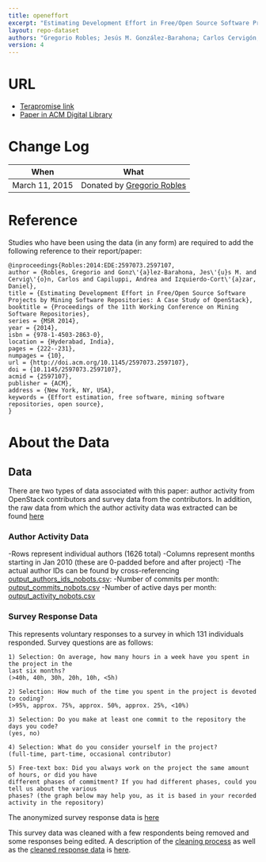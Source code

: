```yaml
---
title: openeffort
excerpt: "Estimating Development Effort in Free/Open Source Software Projects by Mining Software Repositories: A Case Study of OpenStack"
layout: repo-dataset
authors: "Gregorio Robles; Jesús M. González-Barahona; Carlos Cervigón; Andrea Capiluppi; Daniel Izquierdo-Cortázar"
version: 4
---
```



# URL

  * [Terapromise link](https://terapromise.csc.ncsu.edu/svn/repo/effort/other-effort/openeffort)
  * [Paper in ACM Digital Library](http://dl.acm.org/citation.cfm?id=2597107)


# Change Log

When | What
---- | ----
March 11, 2015 | Donated by [Gregorio Robles](/repo/people/data-donors/promise4.html)


# Reference

Studies who have been using the data (in any form) are required to add the following reference to their report/paper:

    @inproceedings{Robles:2014:EDE:2597073.2597107,
    author = {Robles, Gregorio and Gonz\'{a}lez-Barahona, Jes\'{u}s M. and Cervig\'{o}n, Carlos and Capiluppi, Andrea and Izquierdo-Cort\'{a}zar, Daniel},
    title = {Estimating Development Effort in Free/Open Source Software Projects by Mining Software Repositories: A Case Study of OpenStack},
    booktitle = {Proceedings of the 11th Working Conference on Mining Software Repositories},
    series = {MSR 2014},
    year = {2014},
    isbn = {978-1-4503-2863-0},
    location = {Hyderabad, India},
    pages = {222--231},
    numpages = {10},
    url = {http://doi.acm.org/10.1145/2597073.2597107},
    doi = {10.1145/2597073.2597107},
    acmid = {2597107},
    publisher = {ACM},
    address = {New York, NY, USA},
    keywords = {Effort estimation, free software, mining software repositories, open source},
    }

# About the Data

## Data
There are two types of data associated with this paper: author activity from OpenStack contributors and survey data from the contributors. In addition, the raw data from which the author activity data was extracted can be found [here](https://terapromise.csc.ncsu.edu/svn/repo/effort/other-effort/openeffort/openstack\_versioning\_system\_metadata.mysql)

### Author Activity Data
-Rows represent individual authors (1626 total)
-Columns represent months starting in Jan 2010 (these are 0-padded before and after project)
-The actual author IDs can be found by cross-referencing [output\_authors\_ids\_nobots.csv](https://terapromise.csc.ncsu.edu/svn/repo/effort/other-effort/openeffort/output\_authors\_ids\_nobots.csv):
-Number of commits per month: [output\_commits\_nobots.csv](https://terapromise.csc.ncsu.edu/svn/repo/effort/other-effort/openeffort/output\_commits\_nobots.csv)
-Number of active days per month: [output\_activity\_nobots.csv](https://terapromise.csc.ncsu.edu/svn/repo/effort/other-effort/openeffort/output\_activity\_nobots.csv)

### Survey Response Data
This represents voluntary responses to a survey in which 131 individuals responded.
Survey questions are as follows:
```
1) Selection: On average, how many hours in a week have you spent in the project in the
last six months?
(>40h, 40h, 30h, 20h, 10h, <5h)

2) Selection: How much of the time you spent in the project is devoted to coding?
(>95%, approx. 75%, approx. 50%, approx. 25%, <10%)

3) Selection: Do you make at least one commit to the repository the days you code?
(yes, no)

4) Selection: What do you consider yourself in the project?
(full-time, part-time, occasional contributor)

5) Free-text box: Did you always work on the project the same amount of hours, or did you have
different phases of commitment? If you had different phases, could you tell us about the various
phases? (the graph below may help you, as it is based in your recorded activity in the repository)
```

The anonymized survey response data is [here](https://terapromise.csc.ncsu.edu/svn/repo/effort/other-effort/openeffort/answers\_openstack.all.public.csv)

This survey data was cleaned with a few respondents being removed and some responses being edited. A description of the [cleaning process](https://terapromise.csc.ncsu.edu/svn/repo/effort/other-effort/openeffort/survey\_cleaning.txt) as well as the [cleaned response data](https://terapromise.csc.ncsu.edu/svn/repo/effort/other-effort/openeffort/answers\_openstack.public.csv) is [here](https://terapromise.csc.ncsu.edu/svn/repo/effort/other-effort/openeffort).
